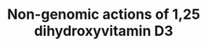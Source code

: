 ---
annotations:
- id: PW:0001013
  parent: signaling pathway
  type: Pathway Ontology
  value: vitamin D signaling pathway
authors:
- Susan
- MaintBot
citedin:
- link: PMC7756074
description: The pathway summarizes the knowlegde on the non-genomic actions of the
  hormonally active form of vitamin D, 1,25 dihydroxyvitamin D3. It is based the pathway
  figure published by Hii and Ferrante (Nutrients, 2016).
last-edited: 2019-09-17
ndex: d08bcff0-8b6a-11eb-9e72-0ac135e8bacf
organisms:
- Homo sapiens
redirect_from:
- /index.php/Pathway:WP4341
- /instance/WP4341
revision: null
schema-jsonld:
- '@context': https://schema.org/
  '@id': https://wikipathways.github.io/pathways/WP4341.html
  '@type': Dataset
  creator:
    '@type': Organization
    name: WikiPathways
  description: The pathway summarizes the knowlegde on the non-genomic actions of
    the hormonally active form of vitamin D, 1,25 dihydroxyvitamin D3. It is based
    the pathway figure published by Hii and Ferrante (Nutrients, 2016).
  keywords:
  - 1,25D
  - 25D
  - AA
  - AKT1
  - AKT2
  - AKT3
  - CAMP
  - CCL2
  - CD40
  - CD40LG
  - CXCL8
  - CYP24A1
  - CYP27B1
  - CaMK2A
  - CaMK2B
  - CaMK2D
  - CaMK2G
  - Caveolin-1
  - DAG
  - DEFB4A
  - ETS1
  - HRAS
  - IFI27L
  - IFI44L
  - IFNR alpha
  - IFNR gamma
  - IKK2
  - IL-6
  - INF alpha
  - INF gamma
  - ISG15
  - JAK1
  - KRAS
  - MAPK1
  - MAPK11
  - MAPK12
  - MAPK13
  - MAPK14
  - MAPK3
  - MAPK7
  - MAPK8
  - MAPK9
  - MED1
  - NFKB1
  - NFKB2
  - NOD2
  - NRAS
  - OAS1
  - OAS2
  - OAS3
  - PIK3C2A
  - PIK3C2B
  - PIK3C2G
  - PIK3C3
  - PIK3CA
  - PIK3CB
  - PIK3CD
  - PIK3CG
  - PIK3R1
  - PIK3R2
  - PIK3R3
  - PIK3R4
  - PIK3R5
  - PKC zeta
  - PLA2G1B
  - PLCB1
  - PLCB2
  - PLCB3
  - PLCB4
  - PLCD1
  - PLCD3
  - PLCD4
  - PLCE1
  - PLCG1
  - PLCG2
  - PMA
  - PRKCA
  - PRKCB
  - PRKCD
  - PRKCE
  - PRKCG
  - PRKCH
  - PRKCQ
  - RELB
  - RSAD2
  - RXRA
  - RXRB
  - RXRG
  - SP1
  - SP3
  - STAT1
  - STAT2
  - TLR2
  - TLR4
  - TLR8
  - TNF
  - TNFR1
  - TYK2
  - VDR
  - VDRm/n
  - VDRn
  - VSE
  - cJUN
  license: CC0
  name: Non-genomic actions of 1,25 dihydroxyvitamin D3
seo: CreativeWork
title: Non-genomic actions of 1,25 dihydroxyvitamin D3
wpid: WP4341
---